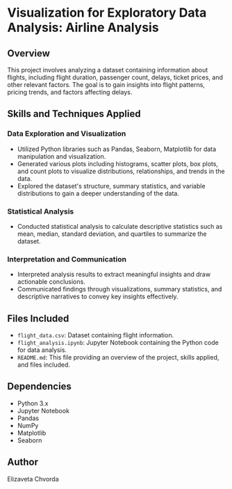 # Visualization for Exploratory Data Analysis: Airline Analysis

## Overview
This project involves analyzing a dataset containing information about flights, including flight duration, passenger count, delays, ticket prices, and other relevant factors. The goal is to gain insights into flight patterns, pricing trends, and factors affecting delays.

## Skills and Techniques Applied

### Data Exploration and Visualization
- Utilized Python libraries such as Pandas, Seaborn, Matplotlib for data manipulation and visualization.
- Generated various plots including histograms, scatter plots, box plots, and count plots to visualize distributions, relationships, and trends in the data.
- Explored the dataset's structure, summary statistics, and variable distributions to gain a deeper understanding of the data.

### Statistical Analysis
- Conducted statistical analysis to calculate descriptive statistics such as mean, median, standard deviation, and quartiles to summarize the dataset.

### Interpretation and Communication
- Interpreted analysis results to extract meaningful insights and draw actionable conclusions.
- Communicated findings through visualizations, summary statistics, and descriptive narratives to convey key insights effectively.

## Files Included
- `flight_data.csv`: Dataset containing flight information.
- `flight_analysis.ipynb`: Jupyter Notebook containing the Python code for data analysis.
- `README.md`: This file providing an overview of the project, skills applied, and files included.

## Dependencies
- Python 3.x
- Jupyter Notebook
- Pandas
- NumPy
- Matplotlib
- Seaborn

## Author
Elizaveta Chvorda
